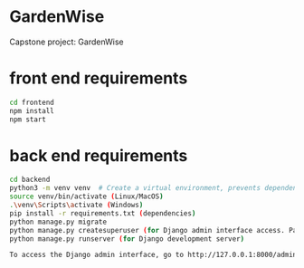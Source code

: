 # GardenWise
Capstone project: GardenWise

# front end requirements
```bash
cd frontend
npm install
npm start
```
# back end requirements
```bash
cd backend
python3 -m venv venv  # Create a virtual environment, prevents dependency and project conflicts
source venv/bin/activate (Linux/MacOS)
.\venv\Scripts\activate (Windows)
pip install -r requirements.txt (dependencies)
python manage.py migrate
python manage.py createsuperuser (for Django admin interface access. Pass will not display as a security measure, enter as normal)
python manage.py runserver (for Django development server)

To access the Django admin interface, go to http://127.0.0.1:8000/admin/ after user creation, and log in using the super user acc you just made
```
